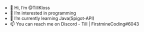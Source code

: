 - 👋 Hi, I’m @TillKloss
- 👀 I’m interested in programming
- 🌱 I’m currently learning Java(Spigot-API)
- 📫 You can reach me on Discord - Till | FirstmineCoding#6043

<!---
TillKloss/TillKloss is a ✨ special ✨ repository because its `README.md` (this file) appears on your GitHub profile.
You can click the Preview link to take a look at your changes.
--->
